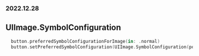 ### 2022.12.28
## UIImage.SymbolConfiguration

  
```swift
  button.preferredSymbolConfigurationForImage(in: .normal)
  button.setPreferredSymbolConfiguration(UIImage.SymbolConfiguration(pointSize: 10), forImageIn: .normal)
```
